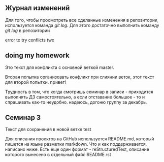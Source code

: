 ## Журнал изменений

Для того, чтобы просмотреть все сделанные изменения в репозитории, используется команда *git log*. Для этого достаточно выполнить команду *git log* в репозитории

error to try conflicts two


## doing my homework

Это текст для конфликта с основной веткой master. 

Вторая попытка организовать конфликт при слиянии веток, этот текст для второй попытки. привет!





Трудность в том, что когда смотришь семинар в записи - приходится выполнять ДЗ самостоятельно, а если отставание большое - то и спрашивать как-то неудобно. надеюсь, догоню группу за декабрь. 

## Семинар 3

Текст для сохранения в новой ветке test

Для описания проектов на GitHub используется README.md, который пишется на языке разметки markdown. Что и как поддерживается, написано ниже. Есть еще один формат - reStructuredText, описание которого вынесено в отдельный файл README.rst
